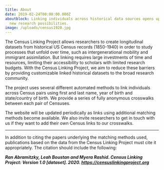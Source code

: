 ```yaml
---
title: About
date: 2019-02-24T00:00:00.000Z
aboutblock: Linking individuals across historical data sources opens up exciting
  new research possibilities.
image: /uploads/census1920.jpg
---
```

The Census Linking Project allows researchers to create longitudinal datasets from historical US Census records (1850-1940) in order to study processes that unfold over time, such as intergenerational mobility and immigrant assimilation. But linking requires large investments of time and resources, limiting their accessibility to scholars with limited research budgets. With the Census Linking Project, we aim to reduce these barriers by providing customizable linked historical datasets to the broad research community.

The project uses several different automated methods to link individuals across Census pairs using first and last name, year of birth and state/country of birth. We provide a series of fully anonymous crosswalks between each pair of Censuses.

The website will be updated periodically as links using additional matching methods become available. We also invite researchers to get in touch with us if they want to add their own Census links to our crosswalks.

<hr>

In addition to citing the papers underlying the matching methods used, publications based on the data from the Census Linking Project must cite it appropriately. The citation should include the following:

***<b>Ran Abramitzky, Leah Boustan and Myera Rashid. Census Linking Project: Version 1.0 \[dataset]. 2020. https://censuslinkingproject.org</b>***